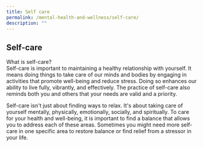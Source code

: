 ```yaml
---
title: Self care
permalink: /mental-health-and-wellness/self-care/
description: ""
---
```

## Self-care

What is self-care?<br>
Self-care is important to maintaining a healthy relationship with yourself. It means doing things to take care of our minds and bodies by engaging in activities that promote well-being and reduce stress. Doing so enhances our ability to live fully, vibrantly, and effectively. The practice of self-care also reminds both you and others that your needs are valid and a priority.

Self-care isn't just about finding ways to relax. It's about taking care of yourself mentally, physically, emotionally, socially, and spiritually. To care for your health and well-being, it is important to find a balance that allows you to address each of these areas. Sometimes you might need more self-care in one specific area to restore balance or find relief from a stressor in your life.
